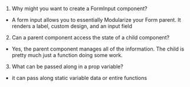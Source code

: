1. Why might you want to create a FormInput component?
  - A form input allows you to essentially Modularize your Form parent. It renders a label, custom design, and an input field
2. Can a parent component access the state of a child component?
  - Yes, the parent component manages all of the information. The child is pretty much just a function doing some work.
3. What can be passed along in a prop variable?
  - it can pass along static variable data or entire functions
